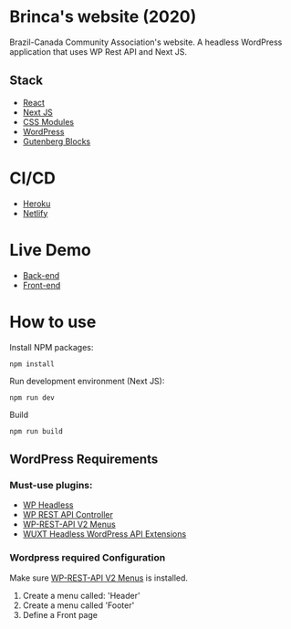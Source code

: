 # Brinca's website (2020)

Brazil-Canada Community Association's website. A headless WordPress application that uses WP Rest API and Next JS.

## Stack

- <a href='https://reactjs.org/'>React</a>
- <a href='https://nextjs.org/'>Next JS</a>
- <a href='https://github.com/css-modules/css-modules'>CSS Modules</a>
- <a href='https://wordpress.org/'>WordPress</a>
- <a href='https://wordpress.org/gutenberg/'>Gutenberg Blocks</a>

# CI/CD

- <a href='https://www.heroku.com/'>Heroku</a>
- <a href='https://www.netlify.com/'>Netlify</a>

# Live Demo

- <a href='https://brinca-2020.herokuapp.com/'>Back-end</a>
- <a href='https://brinca-2020.netlify.app/'>Front-end</a>

# How to use

Install NPM packages:

`npm install`

Run development environment (Next JS):

`npm run dev`

Build

`npm run build`

## WordPress Requirements

### Must-use plugins:

- <a href='http://joebr.io/'>WP Headless</a>
- <a href='https://www.yikesplugins.com/'>WP REST API Controller</a>
- <a href='https://thebatclaud.io/'>WP-REST-API V2 Menus</a>
- <a href='http://www.danielauener.com/wordpress-rest-api-extensions-for-going-headless-wp/'>WUXT Headless WordPress API Extensions</a>

### Wordpress required Configuration

Make sure <a href='https://thebatclaud.io/'>WP-REST-API V2 Menus</a> is installed.

1. Create a menu called: 'Header'
2. Create a menu called 'Footer'
3. Define a Front page

